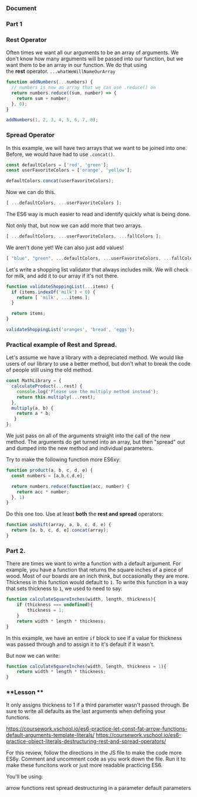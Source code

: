 ### **Document**

### **Part 1**

### **Rest Operator**

Often times we want all our arguments to be an array of arguments. We don't know how many arguments will be passed into our function, but we want them to be an array in our function. We do that using the **rest** operator. `...whatWeWillNameOurArray`

```jsx
function addNumbers(...numbers) {
  // numbers is now an array that we can use .reduce() on
  return numbers.reduce((sum, number) => {
    return sum + number;
  }, 0);
}

addNumbers(1, 2, 3, 4, 5, 6, 7, 8);

```

### **Spread Operator**

In this example, we will have two arrays that we want to be joined into one. Before, we would have had to use `.concat()`.

```jsx
const defaultColors = ['red', 'green'];
const userFavoriteColors = ['orange', 'yellow'];

defaultColors.concat(userFavoriteColors);

```

Now we can do this.

```jsx
[ ...defaultColors, ...userFavoriteColors ];

```

The ES6 way is much easier to read and identify quickly what is being done.

Not only that, but now we can add more that two arrays.

```jsx
[ ...defaultColors, ...userFavoriteColors, ...fallColors ];

```

We aren't done yet! We can also just add values!

```jsx
[ "blue", "green", ...defaultColors, ...userFavoriteColors, ...fallColors ];

```

Let's write a shopping list validator that always includes milk. We will check for milk, and add it to our array if it's not there.

```jsx
function validateShoppingList(...items) {
  if (items.indexOf('milk') < 0) {
    return [ 'milk', ...items ];
  }

  return items;
}

validateShoppingList('oranges', 'bread', 'eggs');

```

### **Practical example of Rest and Spread.**

Let's assume we have a library with a depreciated method. We would like users of our library to use a better method, but don't what to break the code of people still using the old method.

```jsx
const MathLibrary = {
  calculateProduct(...rest) {
    console.log('Please use the multiply method instead');
    return this.multiply(...rest);
  },
  multiply(a, b) {
    return a * b;
   }
};

```

We just pass on all of the arguments straight into the call of the new method. The arguments do get turned into an array, but then "spread" out and dumped into the new method and individual parameters.

Try to make the following function more ES6xy:

```jsx
function product(a, b, c, d, e) {
  const numbers = [a,b,c,d,e];

  return numbers.reduce(function(acc, number) {
    return acc * number;
  }, 1)
}

```

Do this one too. Use at least **both** the **rest and spread** operators:

```jsx
function unshift(array, a, b, c, d, e) {
  return [a, b, c, d, e].concat(array);
}
```

### **Part 2.**

There are times we want to write a function with a default argument. For example, you have a function that returns the square inches of a piece of wood. Most of our boards are an inch think, but occasionally they are more. Thickness in this function would default to `1`. To write this function in a way that sets thickness to `1`, we used to need to say:

```jsx
function calculateSquareInches(width, length, thickness){
    if (thickness === undefined){
        thickness = 1;
    }
    return width * length * thickness;
}

```

In this example, we have an entire `if` block to see if a value for thickness was passed through and to assign it to it's default if it wasn't.

But now we can write:

```jsx
function calculateSquareInches(width, length, thickness = 1){
    return width * length * thickness;
}

```
### **Lesson **

It only assigns thickness to 1 if a third parameter wasn't passed through. Be sure to write all defaults as the last arguments when defining your functions.

https://coursework.vschool.io/es6-practice-let-const-fat-arrow-functions-default-arguments-template-literals/
https://coursework.vschool.io/es6-practice-object-literals-destructuring-rest-and-spread-operators/

For this review, follow the directions in the JS file to make the code more ES6y. Comment and uncomment code as you work down the file. Run it to make these funcitons work or just more readable practicing ES6.

You'll be using:

arrow functions
rest
spread
destructuring in a parameter
default parameters